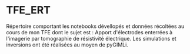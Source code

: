 # TFE_ERT

Répertoire comportant les notebooks dévellopés et données récoltées au cours de mon TFE dont le sujet est : Apport d'électrodes enterrées à l'imagerie par tomographie de résistivité électrique. Les simulations et inversions ont été réalisées au moyen de pyGIMLi.
